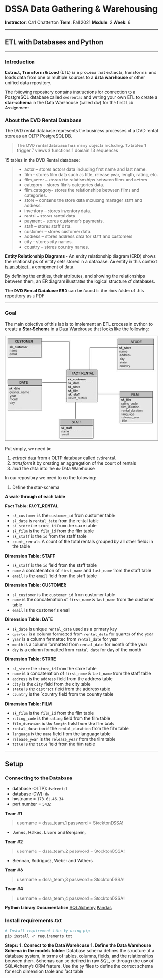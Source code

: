 # DSSA Data Gathering & Warehousing

**Instructor**: Carl Chatterton
**Term**: Fall 2021
**Module**: 2
**Week**: 6

---
## ETL with Databases and Python

---

### Introduction
__Extract, Transform & Load__ (ETL) is a process that extracts, transforms, and loads data from one or multiple sources to a __data warehouse__ or other unified data repository.

The following repository contains instructions for connection to a PostgreSQL database called `dvdrental` and writing your own ETL to create a __star-schema__ in the Data Warehouse (called dw) for the first Lab Assignment

### About the DVD Rental Database
The DVD rental database represents the business processes of a DVD rental store as an OLTP PostgreSQL DB. 
> The DVD rental database has many objects including:
>15 tables
>1 trigger
>7 views
>8 functions
>1 domain
>13 sequences

15 tables in the DVD Rental database:

> * actor – stores actors data including first name and last name.
> * film – stores film data such as title, release year, length, rating, etc.
> * film_actor – stores the relationships between films and actors.
> * category – stores film’s categories data.
> * film_category- stores the relationships between films and categories.
> * store – contains the store data including manager staff and address.
> * inventory – stores inventory data.
> * rental – stores rental data.
> * payment – stores customer’s payments.
> * staff – stores staff data.
> * customer – stores customer data.
> * address – stores address data for staff and customers
> * city – stores city names.
> * country – stores country names.

__Entity Relationship Diagrams__ - An entity relationship diagram (ERD) shows the relationships of entity sets stored in a database. An entity in this context <u>is an object </u>, a component of data. 

By defining the entities, their attributes, and showing the relationships between them, an ER diagram illustrates the logical structure of databases.

The __DVD Rental Database ERD__ can be found in the `docs` folder of this repository as a PDF

---

### Goal
The main objective of this lab is to implement an ETL process in python to create a __Star-Schema__ in a Data Warehouse that looks like the following:

![img](assets/img/star-schema.png)

Put simply, we need to:
1. _extract_ data from a OLTP database called `dvdrental`
2.  _transform_ it by creating an aggregation of the count of rentals
3. _load_ the data into the `dw` Data Warehouse

In our repository we need to do the following:
1. Define the star-schema 

__A walk-through of each table__

__Fact Table: FACT_RENTAL__
- `sk_customer` is the `customer_id` from customer table 
- `sk_date` is `rental_date` from the rental table
- `sk_store` the `store_id` from the store table
- `sk_film` is the `film_id` from the film table
- `sk_staff` is the `id` from the staff table
- `count_rentals` A count of the total rentals grouped by all other fields in the table
 
__Dimension Table: STAFF__
- `sk_staff` is the `id` field from the staff table
- `name` a concatenation of `first_name` and `last_name` from the staff table
- `email` is the `email` field from the staff table


__Dimension Table: CUSTOMER__
- `sk_customer` is the `customer_id` from customer table
- `name` is the concatenation of `first_name` & `last_name` from the customer table
- `email` is the customer's email 

__Dimension Table: DATE__
- `sk_date` is unique `rental_date` used as a primary key
- `quarter` is a column formatted from `rental_date` for quarter of the year
- `year` is a column formatted from `rental_date` for year
- `month` is a column formatted from `rental_date` for month of the year
- `day` is a column formatted from `rental_date` for day of the month

__Dimension Table: STORE__ 
- `sk_store` the `store_id` from the store table
- `name`  is a concatenation of `first_name` & `last_name` from the staff table
- `address` is the `address` field from the address table
- `city` is the `city` field from the city table
- `state` is the `district` field from the address table
- `country` is the `country field from the country table

__Dimension Table: FILM__
- `sk_film` is the `film_id` from the film table
- `rating_code` is the `rating` field from the film table
- `film_duration` is the `length` field from the film table
- `rental_duration` is the `rental_duration` from the film table
- `language` is the `name` field from the language table
- `release_year` is the `release_year` from the film table
- `title` is the `title` field from the film table
 
---

## Setup 

### Connecting to the Database

* database (OLTP): `dvdrental`
* database (DW): `dw` 
* hostname = `173.61.46.34`
* port number = `5432`

__Team #1__ 

> username = dssa_team_1
> password = StocktonDSSA!
* James, Halkes, Lluore and Benjamin, 

__Team #2__
> username = dssa_team_2
> password = StocktonDSSA!
* Brennan, Rodriguez, Weber and Withers

__Team #3__
> username = dssa_team_3
> password = StocktonDSSA!

__Team #4__
> username = dssa_team_4
> password = StocktonDSSA!

__Python Library Documentation__
[SQLAlchemy](https://docs.sqlalchemy.org/en/14/)
[Pandas](https://pandas.pydata.org/docs/)

### Install requirements.txt
```python
# Install requirement libs by using pip
pip install -r requirements.txt
```

__Steps:__
__1. Connect to the Data Warehouse__
__1. Define the Data Warehouse Schema in the models folder:__
    Database schema defines the structure of a database system, in terms of tables, columns, fields, and the relationships between them. Schemas can be defined in raw SQL, or through the use of SQLAlchemy’s ORM feature. Use the py files to define the correct schema for each dimension table and fact table
    